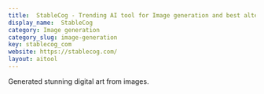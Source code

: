 ```yaml
---
title:  StableCog - Trending AI tool for Image generation and best alternatives
display_name:  StableCog
category: Image generation
category_slug: image-generation
key: stablecog_com
website: https://stablecog.com/
layout: aitool
---
```


Generated stunning digital art from images.
